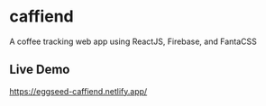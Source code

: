 # caffiend
 A coffee tracking web app using ReactJS, Firebase, and FantaCSS

 ## Live Demo

 https://eggseed-caffiend.netlify.app/

